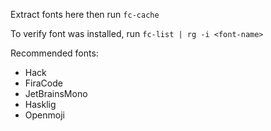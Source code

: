 Extract fonts here then run `fc-cache`

To verify font was installed, run `fc-list | rg -i <font-name>`

Recommended fonts:
- Hack
- FiraCode
- JetBrainsMono
- Hasklig
- Openmoji
